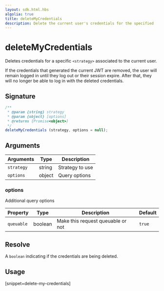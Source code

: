 ```yaml
---
layout: sdk.html.hbs
algolia: true
title: deleteMyCredentials
description: Delete the current user's credentials for the specified
---
```


# deleteMyCredentials

Deletes credentials for a specific `<strategy>` associated to the current user.

If the credentials that generated the current JWT are removed, the user will remain logged in until they log out or their session expire. After that, they will no longer be able to log in with the deleted credentials.

## Signature

```javascript
/**
 * @param {string} strategy
 * @param {object} [options]
 * @returns {Promise<object>}
 */
deleteMyCredentials (strategy, options = null);
```

## Arguments

| Arguments    | Type    | Description
|--------------|---------|-------------
| `strategy` | string | Strategy to use
| `options` | object | Query options

### **options**

Additional query options

| Property     | Type    | Description                       | Default |
| ---------- | ------- | --------------------------------- | ------- |
| `queuable` | boolean | Make this request queuable or not | `true`  |

## Resolve

A `boolean` indicating if the credentials are being deleted.

## Usage

[snippet=delete-my-credentials]
